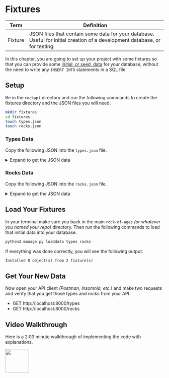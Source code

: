 # Fixtures

| Term | Definition |
|--|--|
| Fixture | JSON files that contain some data for your database. Useful for initial creation of a development database, or for testing. |

In this chapter, you are going to set up your project with some fixtures so that you can provide some [initial, or seed, data](https://docs.djangoproject.com/en/4.1/howto/initial-data/) for your database, without the need to write any `INSERT INTO` statements in a SQL file.

## Setup

Be in the `rockapi` directory and run the following commands to create the fixtures directory and the JSON files you will need.

```sh
mkdir fixtures
cd fixtures
touch types.json
touch rocks.json
```

### Types Data

Copy the following JSON into the `types.json` file.

<details>
<summary>Expand to get the JSON data</summary>

```json
[
    {
        "model": "rockapi.type",
        "pk": 1,
        "fields": {
            "label": "Metamorphic"
        }
    },
    {
        "model": "rockapi.type",
        "pk": 2,
        "fields": {
            "label": "Igneous"
        }
    },
    {
        "model": "rockapi.type",
        "pk": 3,
        "fields": {
            "label": "Sedimentary"
        }
    },
    {
        "model": "rockapi.type",
        "pk": 4,
        "fields": {
            "label": "Shale"
        }
    },
    {
        "model": "rockapi.type",
        "pk": 5,
        "fields": {
            "label": "Basalt"
        }
    }
]
```
</details>

### Rocks Data

Copy the following JSON into the `rocks.json` file.

<details>
<summary>Expand to get the JSON data</summary>

```json
[
    {
        "model": "rockapi.rock",
        "pk": 1,
        "fields": {
            "user": 1,
            "type": 3,
            "name": "Tiana",
            "weight": 1.3
        }
    },
    {
        "model": "rockapi.rock",
        "pk": 2,
        "fields": {
            "user": 1,
            "type": 1,
            "name": "Orpha",
            "weight": 0.5
        }
    },
    {
        "model": "rockapi.rock",
        "pk": 3,
        "fields": {
            "user": 1,
            "type": 5,
            "name": "Sasha",
            "weight": 0.29
        }
    }
]
```
</details>

## Load Your Fixtures

In your terminal make sure you back in the main `rock-of-ages` _(or whatever you named your repo)_ directory. Then run the following commands to load that initial data into your database.

```sh
python3 manage.py loaddata types rocks
```

If everything was done correctly, you will see the following output.

```txt
Installed 8 object(s) from 2 fixture(s)
```

## Get Your New Data

Now open your API client _(Postman, Insomnia, etc.)_ and make two requests and verify that you get those types and rocks from your API.

- GET http://localhost:8000/types
- GET http://localhost:8000/rocks

## Video Walkthrough

Here is a 2:03 minute walkthrough of implementing the code with explanations.

[<img src="./images/video-play-icon.gif" height="75rem" />](https://watch.screencastify.com/v/H0elzOxahxsHsTk8lZjJ)
